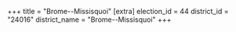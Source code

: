 +++
title = "Brome--Missisquoi"
[extra]
election_id = 44
district_id = "24016"
district_name = "Brome--Missisquoi"
+++
